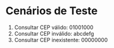 # Cenários de Teste

1. Consultar CEP válido: 01001000
2. Consultar CEP inválido: abcdefg
3. Consultar CEP inexistente: 00000000